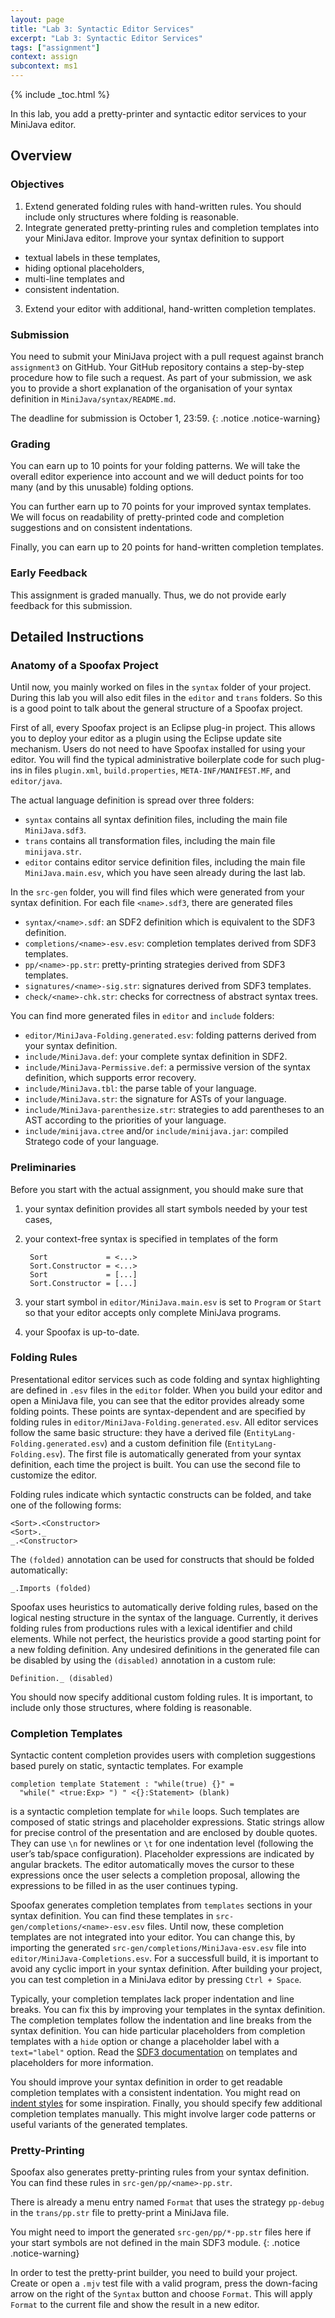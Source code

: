 ```yaml
---
layout: page
title: "Lab 3: Syntactic Editor Services"
excerpt: "Lab 3: Syntactic Editor Services"
tags: ["assignment"]
context: assign
subcontext: ms1
---
```


{% include _toc.html %}

In this lab, you add a pretty-printer and syntactic editor services to your MiniJava editor.

## Overview

### Objectives

1. Extend generated folding rules with hand-written rules.
You should include only structures where folding is reasonable.
2. Integrate generated pretty-printing rules and completion templates into your MiniJava editor.
Improve your syntax definition to support
  * textual labels in these templates,
  * hiding optional placeholders,
  * multi-line templates and
  * consistent indentation.
3. Extend your editor with additional, hand-written completion templates.

### Submission

You need to submit your MiniJava project with a pull request against branch `assignment3` on GitHub.
Your GitHub repository contains a step-by-step procedure how to file such a request.
As part of your submission, we ask you to provide a short explanation of the organisation of your syntax definition in `MiniJava/syntax/README.md`.

The deadline for submission is October 1, 23:59.
{: .notice .notice-warning}

### Grading

You can earn up to 10 points for your folding patterns.
We will take the overall editor experience into account and
we will deduct points for too many (and by this unusable) folding options.

You can further earn up to 70 points for your improved syntax templates.
We will focus on readability of pretty-printed code and completion suggestions and
on consistent indentations.

Finally, you can earn up to 20 points for hand-written completion templates.

### Early Feedback

This assignment is graded manually. Thus, we do not provide early feedback for this submission.

## Detailed Instructions

### Anatomy of a Spoofax Project

Until now, you mainly worked on files in the `syntax` folder of your project.
During this lab you will also edit files in the `editor` and `trans` folders.
So this is a good point to talk about the general structure of a Spoofax project.

First of all, every Spoofax project is an Eclipse plug-in project.
This allows you to deploy your editor as a plugin using the Eclipse update site mechanism.
Users do not need to have Spoofax installed for using your editor.
You will find the typical administrative boilerplate code for such plug-ins in files
`plugin.xml`, `build.properties`, `META-INF/MANIFEST.MF`, and `editor/java`.

The actual language definition is spread over three folders:

* `syntax` contains all syntax definition files, including the main file `MiniJava.sdf3`.
* `trans` contains all transformation files, including the main file `minijava.str`.
* `editor` contains editor service definition files, including the main file `MiniJava.main.esv`,
  which you have seen already during the last lab.

In the `src-gen` folder, you will find files which were generated from your syntax definition.
For each file `<name>.sdf3`, there are generated files

* `syntax/<name>.sdf`: an SDF2 definition which is equivalent to the SDF3 definition.
* `completions/<name>-esv.esv`: completion templates derived from SDF3 templates.
* `pp/<name>-pp.str`: pretty-printing strategies derived from SDF3 templates.
* `signatures/<name>-sig.str`: signatures derived from SDF3 templates.
* `check/<name>-chk.str`: checks for correctness of abstract syntax trees.

You can find more generated files in `editor` and `include` folders:

* `editor/MiniJava-Folding.generated.esv`: folding patterns derived from your syntax definition.
* `include/MiniJava.def`: your complete syntax definition in SDF2.
* `include/MiniJava-Permissive.def`: a permissive version of the syntax definition, which supports error recovery.
* `include/MiniJava.tbl`: the parse table of your language.
* `include/MiniJava.str`: the signature for ASTs of your language.
* `include/MiniJava-parenthesize.str`: strategies to add parentheses to an AST according to the priorities of your language.
* `include/minijava.ctree` and/or `include/minijava.jar`: compiled Stratego code of your language.

### Preliminaries

Before you start with the actual assignment, you should make sure that

1. your syntax definition provides all start symbols needed by your test cases,
2. your context-free syntax is specified in templates of the form

        Sort             = <...>
        Sort.Constructor = <...>
        Sort             = [...]
        Sort.Constructor = [...]

3. your start symbol in `editor/MiniJava.main.esv` is set to `Program` or `Start` so that your editor accepts only complete MiniJava programs.
4. your Spoofax is up-to-date.

### Folding Rules

Presentational editor services such as code folding and syntax highlighting are defined
in `.esv` files in the `editor` folder.
When you build your editor and open a MiniJava file, you can see that the editor provides already some folding points.
These points are syntax-dependent and are specified by folding rules in `editor/MiniJava-Folding.generated.esv`.
All editor services follow the same basic structure:
they have a derived file (`EntityLang-Folding.generated.esv`)
and a custom definition file (`EntityLang-Folding.esv`).
The first file is automatically generated from your syntax definition, each time the project is built.
You can use the second file to customize the editor.

Folding rules indicate which syntactic constructs can be folded, and take one of the following forms:

    <Sort>.<Constructor>
    <Sort>._
    _.<Constructor>

The `(folded)` annotation can be used for constructs that should be folded automatically:

    _.Imports (folded)

Spoofax uses heuristics to automatically derive folding rules,
 based on the logical nesting structure in the syntax of the language.
Currently, it derives folding rules from productions rules with a lexical identifier and child elements.
While not perfect, the heuristics provide a good starting point for a new folding definition.
Any undesired definitions in the generated file can be disabled
 by using the `(disabled)` annotation in a custom rule:

    Definition._ (disabled)

You should now specify additional custom folding rules.
It is important, to include only those structures, where folding is reasonable.

### Completion Templates

Syntactic content completion provides users with completion suggestions based purely on static, syntactic templates.
For example

    completion template Statement : "while(true) {}" =
      "while(" <true:Exp> ") " <{}:Statement> (blank)  

is a syntactic completion template for `while` loops.
Such templates are composed of static strings and placeholder expressions.
Static strings allow for precise control of the presentation and are enclosed by double quotes.
They can use `\n` for newlines or `\t` for one indentation level (following the user’s tab/space configuration).
Placeholder expressions are indicated by angular brackets.
The editor automatically moves the cursor to these expressions once the user selects a completion proposal,
allowing the expressions to be filled in as the user continues typing.

Spoofax generates completion templates from `templates` sections in your syntax definition.
You can find these templates in `src-gen/completions/<name>-esv.esv` files.
Until now, these completion templates are not integrated into your editor.
You can change this, by importing the generated `src-gen/completions/MiniJava-esv.esv` file into `editor/MiniJava-Completions.esv`.
For a successfull build, it is important to avoid any cyclic import in your syntax definition.
After building your project, you can test completion in a MiniJava editor by pressing `Ctrl + Space`.

Typically, your completion templates lack proper indentation and line breaks.
You can fix this by improving your templates in the syntax definition.
The completion templates follow the indentation and line breaks from the syntax definition.
You can hide particular placeholders from completion templates with a `hide` option or
change a placeholder label with a `text="label"` option.
Read the [SDF3 documentation](http://metaborg.org/sdf3/) on templates and placeholders for more information.

You should improve your syntax definition in order to get readable completion templates with a consistent indentation.
You might read on [indent styles](http://en.wikipedia.org/wiki/Indent_style) for some inspiration.
Finally, you should specify few additional completion templates manually.
This might involve larger code patterns or useful variants of the generated templates.

### Pretty-Printing

Spoofax also generates pretty-printing rules from your syntax definition.
You can find these rules in `src-gen/pp/<name>-pp.str`.

There is already a menu entry named `Format` that uses the strategy `pp-debug` in the `trans/pp.str` file to pretty-print a MiniJava file. 

You might need to import the generated `src-gen/pp/*-pp.str` files here if your start symbols are not defined in the main SDF3 module.
{: .notice .notice-warning}


In order to test the pretty-print builder, you need to build your project.
Create or open a `.mjv` test file with a valid program, press the down-facing arrow on the right of the `Syntax` button and choose `Format`.
This will apply `Format` to the current file and show the result in a new editor.
